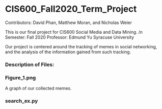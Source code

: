 # **CIS600_Fall2020_Term_Project**

Contributors: David Phan, Matthew Moran, and Nicholas Weier

This is our final project for CIS600 Social Media and Data Mining. /n
Semester: Fall 2020
Professor: Edmund Yu
Syracuse University

Our project is centered around the tracking of memes in social networking, and the analysis of the information gained from such tracking.



### Description of Files:

  ### Figure_1.png
  A graph of our collected memes. 

  ### search_ex.py


